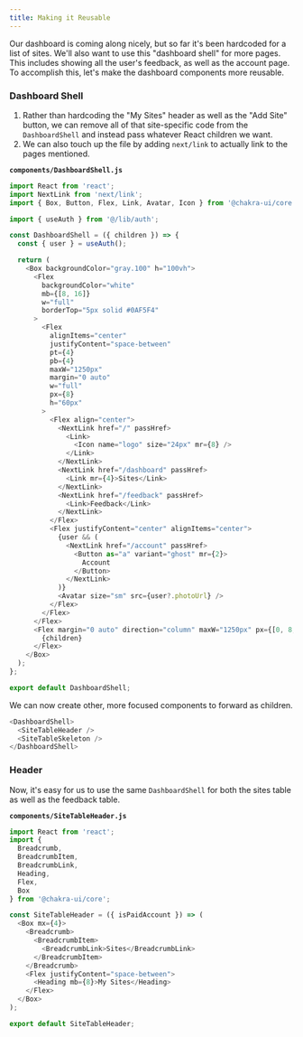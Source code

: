 ```yaml
---
title: Making it Reusable
---
```


Our dashboard is coming along nicely, but so far it's been hardcoded for a list of sites. We'll also want to use this "dashboard shell" for more pages. This includes showing all the user's feedback, as well as the account page. To accomplish this, let's make the dashboard components more reusable.

### Dashboard Shell

1. Rather than hardcoding the "My Sites" header as well as the "Add Site" button, we can remove all of that site-specific code from the `DashboardShell` and instead pass whatever React children we want.
2. We can also touch up the file by adding `next/link` to actually link to the pages mentioned.

**`components/DashboardShell.js`**

```js {55}
import React from 'react';
import NextLink from 'next/link';
import { Box, Button, Flex, Link, Avatar, Icon } from '@chakra-ui/core';

import { useAuth } from '@/lib/auth';

const DashboardShell = ({ children }) => {
  const { user } = useAuth();

  return (
    <Box backgroundColor="gray.100" h="100vh">
      <Flex
        backgroundColor="white"
        mb={[8, 16]}
        w="full"
        borderTop="5px solid #0AF5F4"
      >
        <Flex
          alignItems="center"
          justifyContent="space-between"
          pt={4}
          pb={4}
          maxW="1250px"
          margin="0 auto"
          w="full"
          px={8}
          h="60px"
        >
          <Flex align="center">
            <NextLink href="/" passHref>
              <Link>
                <Icon name="logo" size="24px" mr={8} />
              </Link>
            </NextLink>
            <NextLink href="/dashboard" passHref>
              <Link mr={4}>Sites</Link>
            </NextLink>
            <NextLink href="/feedback" passHref>
              <Link>Feedback</Link>
            </NextLink>
          </Flex>
          <Flex justifyContent="center" alignItems="center">
            {user && (
              <NextLink href="/account" passHref>
                <Button as="a" variant="ghost" mr={2}>
                  Account
                </Button>
              </NextLink>
            )}
            <Avatar size="sm" src={user?.photoUrl} />
          </Flex>
        </Flex>
      </Flex>
      <Flex margin="0 auto" direction="column" maxW="1250px" px={[0, 8, 8]}>
        {children}
      </Flex>
    </Box>
  );
};

export default DashboardShell;
```

We can now create other, more focused components to forward as children.

```js
<DashboardShell>
  <SiteTableHeader />
  <SiteTableSkeleton />
</DashboardShell>
```

### Header

Now, it's easy for us to use the same `DashboardShell` for both the sites table as well as the feedback table.

**`components/SiteTableHeader.js`**

```js
import React from 'react';
import {
  Breadcrumb,
  BreadcrumbItem,
  BreadcrumbLink,
  Heading,
  Flex,
  Box
} from '@chakra-ui/core';

const SiteTableHeader = ({ isPaidAccount }) => (
  <Box mx={4}>
    <Breadcrumb>
      <BreadcrumbItem>
        <BreadcrumbLink>Sites</BreadcrumbLink>
      </BreadcrumbItem>
    </Breadcrumb>
    <Flex justifyContent="space-between">
      <Heading mb={8}>My Sites</Heading>
    </Flex>
  </Box>
);

export default SiteTableHeader;
```
